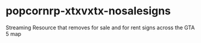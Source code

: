 # popcornrp-xtxvxtx-nosalesigns
Streaming Resource that removes for sale and for rent signs across the GTA 5 map
